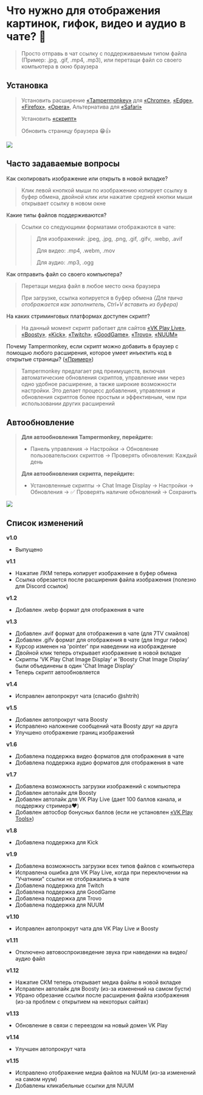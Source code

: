 # Что нужно для отображения картинок, гифок, видео и аудио в чате? 🤔

> Просто отправь в чат ссылку с поддерживаемым типом файла (Пример: .jpg, .gif, .mp4, .mp3), или перетащи файл со своего компьютера в окно браузера

## Установка

> Установить расширение [«Tampermonkey»](https://www.tampermonkey.net/) для [«Chrome»](https://chrome.google.com/webstore/detail/dhdgffkkebhmkfjojejmpbldmpobfkfo), [«Edge»](https://microsoftedge.microsoft.com/addons/detail/iikmkjmpaadaobahmlepeloendndfphd), [«Firefox»](https://addons.mozilla.org/en-US/firefox/addon/tampermonkey/), [«Opera»](https://addons.opera.com/en/extensions/details/tampermonkey-beta/), Альтернатива для [«Safari»](https://apps.apple.com/app/userscripts/id1463298887)
>
> Установить [«скрипт»](https://github.com/c0IIwr/Chat-Image-Display/raw/main/Chat-Image-Display.user.js)
>
> Обновить страницу браузера 😁👍

<img  src="https://c0IIwr.github.io/Chat-Image-Display/zapaska-archive.gif">

## Часто задаваемые вопросы

Как скопировать изображение или открыть в новой вкладке?

> Клик левой кнопкой мыши по изображению копирует ссылку в буфер обмена, двойной клик или нажатие средней кнопки мыши открывает ссылку в новом окне

Какие типы файлов поддерживаются?

> Ссылки со следующими форматами отображаются в чате:
> > Для изображений: .jpeg, .jpg, .png, .gif, .gifv, .webp, .avif
> >
> > Для видео: .mp4, .webm, .mov
> >
> > Для аудио: .mp3, .ogg

Как отправить файл со своего компьютера?

> Перетащи медиа файл в любое место окна браузера
> 
> При загрузке, ссылка копируется в буфер обмена _(Для твича отображается как заполнитель, Ctrl+V вставить из буфера)_

На каких стриминговых платформах доступен скрипт?

> На данный момент скрипт работает для сайтов [«VK Play Live»](https://live.vkplay.ru/), [«Boosty»](https://boosty.to/), [«Kick»](https://kick.com/), [«Twitch»](https://www.twitch.tv/), [«GoodGame»](https://goodgame.ru/), [«Trovo»](https://trovo.live/), [«NUUM»](https://nuum.ru/)

Почему Tampermonkey, если скрипт можно добавить в браузер с помощью любого расширения, которое умеет инъектить код в открытые страницы? ([«Пример»](https://chromewebstore.google.com/detail/custom-javascript-for-web/ddbjnfjiigjmcpcpkmhogomapikjbjdk))

> Tampermonkey предлагает ряд преимуществ, включая автоматические обновления скриптов, управление ими через одно удобное расширение, а также широкие возможности настройки. Это делает процесс добавления, управления и обновления скриптов более простым и эффективным, чем при использовании других расширений

## Автообновление

> **Для автообновления Tampermonkey, перейдите:**
> - Панель управления → Настройки → Обновление пользовательских скриптов → Проверять обновления: Каждый день
>
> **Для автообновления скрипта, перейдите:**
> - Установленные скрипты → Chat Image Display → Настройки → Обновления → ✅ Проверять наличие обновлений → Сохранить

<img  src="https://c0IIwr.github.io/Chat-Image-Display/AutoUpdate.gif">

## Список изменений

**v1.0**
- Выпущено

**v1.1**
- Нажатие ЛКМ теперь копирует изображение в буфер обмена
- Ссылка обрезается после расширения файла изображения (полезно для Discord ссылок)

**v1.2**
- Добавлен .webp формат для отображения в чате

**v1.3**
- Добавлен .avif формат для отображения в чате (для 7TV смайлов)
- Добавлен .gifv формат для отображения в чате (для Imgur гифок)
- Курсор изменен на 'pointer' при наведении на изображдение
- Двойной клик теперь открывает изображение в новой вкладке
- Скрипты 'VK Play Chat Image Display' и 'Boosty Chat Image Display' были объединены в один 'Chat Image Display'
- Теперь скрипт автообновляется

**v1.4**
- Исправлен автопрокрут чата (спасибо @shtrih)

**v1.5**
- Добавлен автопрокрут чата Boosty
- Исправлено наложение сообщений чата Boosty друг на друга
- Улучшено отображение границ изображений

**v1.6**
- Добавлена поддержка видео форматов для отображения в чате
- Добавлена поддержка аудио форматов для отображения в чате

**v1.7**
- Добавлена возможность загрузки изображений с компьютера
- Добавлен автолайк для Boosty
- Добавлен автолайк для VK Play Live (дает 100 баллов канала, и поддержку стримера❤️)
- Добавлен автосбор бонусных баллов (если не установлен [«VK Play Tools»](https://chromewebstore.google.com/detail/vk-play-tools/pgcocghliackkooeoiihnkdnbempgjfk))

**v1.8**
- Добавлена поддержка для Kick

**v1.9**
- Добавлена возможность загрузки всех типов файлов с компьютера
- Исправлена ошибка для VK Play Live, когда при переключении на "Учатники" ссылки не отображались в чате
- Добавлена поддержка для Twitch
- Добавлена поддержка для GoodGame
- Добавлена поддержка для Trovo
- Добавлена поддержка для NUUM

**v1.10**
- Исправлен автопрокрут чата для VK Play Live и Boosty

**v1.11**
- Отключено автовоспроизведение звука при наведении на видео/аудио файл

**v1.12**
- Нажатие СКМ теперь открывает медиа файлы в новой вкладке
- Исправлен автолайк для Boosty (из-за изменений на самом бусти)
- Убрано обрезание ссылки после расширения файла изображения (из-за проблем с открытием на некоторых сайтах)

**v1.13**
- Обновление в связи с переездом на новый домен VK Play

**v1.14**
- Улучшен автопрокрут чата

**v1.15**
- Исправлено отображение медиа файлов на NUUM (из-за изменений на самом нуум)
- Добавлены кликабельные ссылки для NUUM
